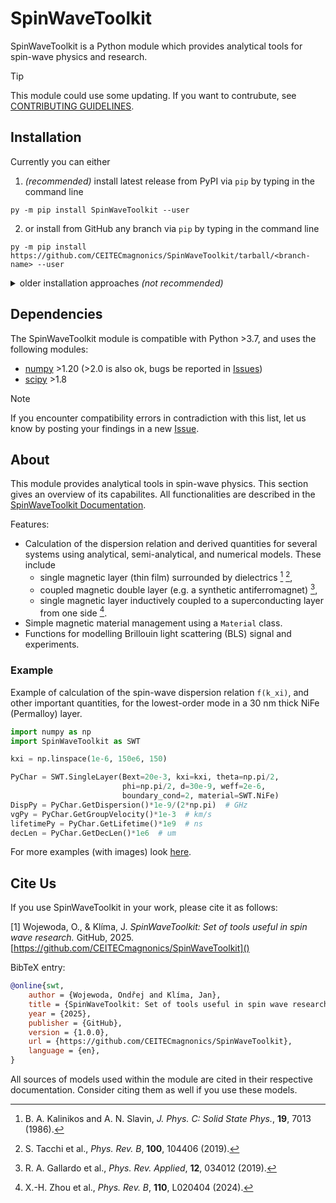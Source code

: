 # SpinWaveToolkit

SpinWaveToolkit is a Python module which provides analytical tools for spin-wave physics and research.

> [!TIP]
> This module could use some updating. If you want to contrubute, see [CONTRIBUTING GUIDELINES](CONTRIBUTING.md).


## Installation

Currently you can either 
1. *(recommended)* install latest release from PyPI via `pip` by typing in the command line
```
py -m pip install SpinWaveToolkit --user
```
2. or install from GitHub any branch via `pip` by typing in the command line
```
py -m pip install https://github.com/CEITECmagnonics/SpinWaveToolkit/tarball/<branch-name> --user
```
<details>
<summary> older installation approaches <i>(not recommended)</i> </summary>

3. or copy the [SpinWaveToolkit][SWTpy] folder to your `site-packages` folder manually. Usually (on Windows machines) located at
```
C:\Users\<user>\AppData\Roaming\Python\Python<python-version>\site-packages
```
for user-installed modules, or at 
```
C:\<python-installation-folder>\Python<python-version>\Lib\site-packages
```
for global modules.
</details>


## Dependencies
The SpinWaveToolkit module is compatible with Python >3.7, and uses the following modules:
- [numpy] >1.20 (>2.0 is also ok, bugs be reported in [Issues])
- [scipy] >1.8

> [!NOTE]
> If you encounter compatibility errors in contradiction with this list, let us know by posting your findings in a new [Issue][Issues].

## About
This module provides analytical tools in spin-wave physics. This section gives an overview of its capabilites. All functionalities are described in the [SpinWaveToolkit Documentation][docs].

Features:
- Calculation of the dispersion relation and derived quantities for several systems using analytical, semi-analytical, and numerical models. These include
  - single magnetic layer (thin film) surrounded by dielectrics [^1] [^2],
  - coupled magnetic double layer (e.g. a synthetic antiferromagnet) [^3],
  - single magnetic layer inductively coupled to a superconducting layer from one side [^4].
- Simple magnetic material management using a `Material` class.
- Functions for modelling Brillouin light scattering (BLS) signal and experiments.


### Example
Example of calculation of the spin-wave dispersion relation `f(k_xi)`, and other important quantities, for the lowest-order mode in a 30 nm thick NiFe (Permalloy) layer.
```Python
import numpy as np
import SpinWaveToolkit as SWT

kxi = np.linspace(1e-6, 150e6, 150)

PyChar = SWT.SingleLayer(Bext=20e-3, kxi=kxi, theta=np.pi/2,
                         phi=np.pi/2, d=30e-9, weff=2e-6,
                         boundary_cond=2, material=SWT.NiFe)
DispPy = PyChar.GetDispersion()*1e-9/(2*np.pi)  # GHz
vgPy = PyChar.GetGroupVelocity()*1e-3  # km/s
lifetimePy = PyChar.GetLifetime()*1e9  # ns
decLen = PyChar.GetDecLen()*1e6  # um
```
For more examples (with images) look [here](https://ceitecmagnonics.github.io/SpinWaveToolkit/stable/examples.html).

## Cite Us

If you use SpinWaveToolkit in your work, please cite it as follows:

[1] Wojewoda, O., & Klíma, J. *SpinWaveToolkit: Set of tools useful in spin wave research.* GitHub, 2025. [https://github.com/CEITECmagnonics/SpinWaveToolkit]()


BibTeX entry:
``` BibTeX
@online{swt,
    author = {Wojewoda, Ondřej and Klíma, Jan},
    title = {SpinWaveToolkit: Set of tools useful in spin wave research},
    year = {2025},
    publisher = {GitHub},
    version = {1.0.0},
    url = {https://github.com/CEITECmagnonics/SpinWaveToolkit},
    language = {en},
}
```

All sources of models used within the module are cited in their respective documentation. Consider citing them as well if you use these models.



[^1]: B. A. Kalinikos and A. N. Slavin, *J. Phys. C: Solid State Phys.*, **19**, 7013 (1986).
[^2]: S. Tacchi et al., *Phys. Rev. B*, **100**, 104406 (2019).
[^3]: R. A. Gallardo et al., *Phys. Rev. Applied*, **12**, 034012 (2019).
[^4]: X.-H. Zhou et al., *Phys. Rev. B*, **110**, L020404 (2024).


[SWTpy]:SpinWaveToolkit
[numpy]:https://numpy.org/
[scipy]:https://scipy.org/
[Issues]:https://github.com/CEITECmagnonics/SpinWaveToolkit/issues
[docs]:https://ceitecmagnonics.github.io/SpinWaveToolkit/stable/

